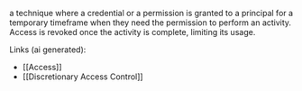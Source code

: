 a technique where a credential or a permission is granted to a principal for a temporary timeframe when they need the permission to perform an activity. Access is revoked once the activity is complete, limiting its usage.

Links (ai generated):
 - [[Access]]
 - [[Discretionary Access Control]]
